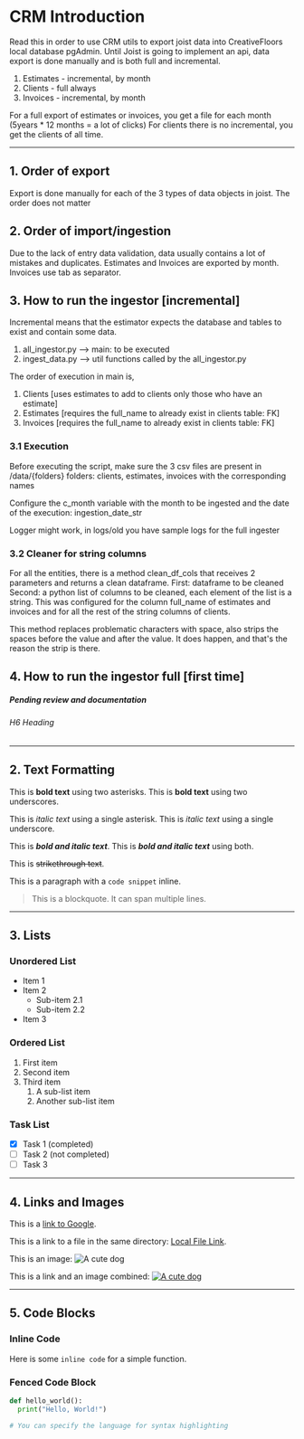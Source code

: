 # CRM Introduction 

Read this in order to use CRM utils to export joist data into CreativeFloors local database pgAdmin.
Until Joist is going to implement an api, data export is done manually and is both full and incremental.

1. Estimates - incremental, by month
2. Clients - full always
3. Invoices - incremental, by month

For a full export of estimates or invoices, you get a file for each month (5years * 12 months =  a lot of clicks)
For clients there is no incremental, you get the clients of all time.

---

## 1. Order of export

Export is done manually for each of the 3 types of data objects in joist. The order does not matter

## 2. Order of import/ingestion

Due to the lack of entry data validation, data usually contains a lot of mistakes and duplicates. 
Estimates and Invoices are exported by month. Invoices use tab as separator.


## 3. How to run the ingestor [incremental]

Incremental means that the estimator expects the database and tables to exist and contain some data.
1. all_ingestor.py      --> main: to be executed
2. ingest_data.py       --> util functions called by the all_ingestor.py

The order of execution in main is, 
1. Clients [uses estimates to add to clients only those who have an estimate]
2. Estimates [requires the full_name to already exist in clients table: FK]
3. Invoices  [requires the full_name to already exist in clients table: FK]

### 3.1 Execution 
Before executing the script, make sure the 3 csv files are present in /data/{folders}
folders: clients, estimates, invoices with the corresponding names

Configure the c_month variable with the month to be ingested and the date of the execution: ingestion_date_str

Logger might work, in logs/old you have sample logs for the full ingester 

### 3.2 Cleaner for string columns

For all the entities, there is a method clean_df_cols that receives 2 parameters and returns a clean dataframe.
First: dataframe to be cleaned
Second: a python list of columns to be cleaned, each element of the list is a string. 
This was configured for the column full_name of estimates and invoices and for all the rest of the string columns of clients. 

This method replaces problematic characters with space, also strips the spaces before the value and after the value.
It does happen, and that's the reason the strip is there. 

## 4. How to run the ingestor full [first time]
##### Pending review and documentation
###### H6 Heading

---

## 2. Text Formatting

This is **bold text** using two asterisks.
This is **bold text** using two underscores.

This is *italic text* using a single asterisk.
This is *italic text* using a single underscore.

This is ***bold and italic text***.
This is ***bold and italic text*** using both.

This is ~~strikethrough text~~.

This is a paragraph with a `code snippet` inline.

> This is a blockquote.
> It can span multiple lines.

---

## 3. Lists

### Unordered List

* Item 1
* Item 2
    * Sub-item 2.1
    * Sub-item 2.2
* Item 3

### Ordered List

1. First item
2. Second item
3. Third item
    1. A sub-list item
    2. Another sub-list item

### Task List

- [x] Task 1 (completed)
- [ ] Task 2 (not completed)
- [ ] Task 3

---

## 4. Links and Images

This is a [link to Google](https://www.google.com).

This is a link to a file in the same directory: [Local File Link](local-file.md).

This is an image:
![A cute dog](https://placedog.net/500/280)

This is a link and an image combined:
[![A cute dog](https://placedog.net/300/170)](https://placedog.net)

---

## 5. Code Blocks

### Inline Code

Here is some `inline code` for a simple function.

### Fenced Code Block

```python
def hello_world():
  print("Hello, World!")

# You can specify the language for syntax highlighting